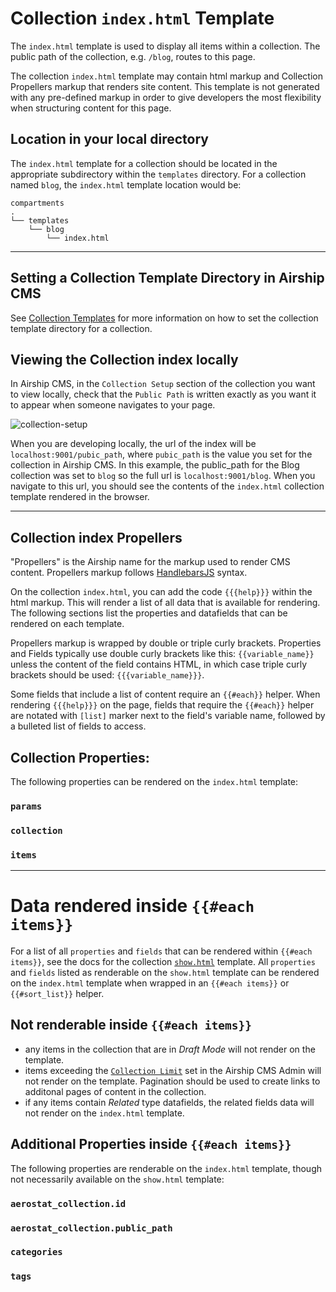 # Collection `index.html` Template
The `index.html` template is used to display all items within a collection.
The public path of the collection, e.g. `/blog`, routes to this page.

The collection `index.html` template may contain html markup and Collection Propellers markup that renders site content. This template is not generated with any pre-defined markup in order to give developers the most flexibility when structuring content for this page.

## Location in your local directory
The `index.html` template for a collection should be located in the appropriate subdirectory within the `templates` directory. For a collection named `blog`, the `index.html` template location would be:
```
compartments
.
└── templates
    └── blog
        └── index.html
```

---

## Setting a Collection Template Directory in Airship CMS
See [Collection Templates](/documentation/view/collection-templates) for more information on how to set the collection template directory for a collection.

## Viewing the Collection index locally
In Airship CMS, in the `Collection Setup` section of the collection you want to view locally, check that the `Public Path` is written exactly as you want it to appear when someone navigates to your page.

![collection-setup](https://user-images.githubusercontent.com/1865400/28496774-534f94a2-6f0f-11e7-9a13-8128c1d827bf.png)

When you are developing locally, the url of the index will be `localhost:9001/pubic_path`, where `pubic_path` is the value you set for the collection in Airship CMS. In this example, the public_path for the Blog collection was set to `blog` so the full url is `localhost:9001/blog`. When you navigate to this url, you should see the contents of the `index.html` collection template rendered in the browser.

---

## Collection index Propellers
"Propellers" is the Airship name for the markup used to render CMS content. Propellers markup follows [HandlebarsJS](http://handlebarsjs.com/) syntax. 

On the collection `index.html`, you can add the code `{{{help}}}` within the html markup. This will render a list of all data that is available for rendering. The following sections list the properties and datafields that can be rendered on each template. 

Propellers markup is wrapped by double or triple curly brackets. Properties and Fields typically use double curly brackets like this: `{{variable_name}}` unless the content of the field contains HTML, in which case triple curly brackets should be used: `{{{variable_name}}}`.

Some fields that include a list of content require an `{{#each}}` helper. When rendering `{{{help}}}` on the page, fields that require the `{{#each}}` helper are notated with `[list]` marker next to the field's variable name, followed by a bulleted list of fields to access.

## Collection Properties:
The following properties can be rendered on the `index.html` template:

### `params`

### `collection`

### `items`

---

# Data rendered inside `{{#each items}}`
For a list of all `properties` and `fields` that can be rendered within `{{#each items}}`, see the docs for the collection [`show.html`](/documentation/view/collection-show-template) template. All `properties` and `fields` listed as renderable on the `show.html` template can be rendered on the `index.html` template when wrapped in an `{{#each items}}` or `{{#sort_list}}` helper.

## Not renderable inside `{{#each items}}`
- any items in the collection that are in _Draft Mode_ will not render on the template.
- items exceeding the [`Collection Limit`](#) set in the Airship CMS Admin will not render on the template. Pagination should be used to create links to additonal pages of content in the collection.
- if any items contain _Related_ type datafields, the related fields data will not render on the `index.html` template.

## Additional Properties inside `{{#each items}}`
The following properties are renderable on the `index.html` template, though not necessarily available on the `show.html` template:

### `aerostat_collection.id`

### `aerostat_collection.public_path`

### `categories`

### `tags`
